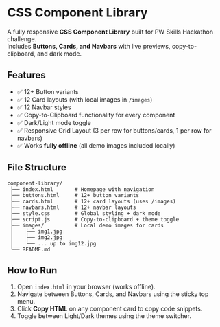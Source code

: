 # CSS Component Library

A fully responsive **CSS Component Library** built for PW Skills Hackathon challenge.  
Includes **Buttons, Cards, and Navbars** with live previews, copy-to-clipboard, and dark mode.

## Features
- ✅ 12+ Button variants  
- ✅ 12 Card layouts (with local images in `/images`)  
- ✅ 12 Navbar styles  
- ✅ Copy-to-Clipboard functionality for every component  
- ✅ Dark/Light mode toggle  
- ✅ Responsive Grid Layout (3 per row for buttons/cards, 1 per row for navbars)  
- ✅ Works **fully offline** (all demo images included locally)

## File Structure
```
component-library/
 ├── index.html       # Homepage with navigation
 ├── buttons.html     # 12+ button variants
 ├── cards.html       # 12+ card layouts (uses /images)
 ├── navbars.html     # 12+ navbar layouts
 ├── style.css        # Global styling + dark mode
 ├── script.js        # Copy-to-clipboard + theme toggle
 ├── images/          # Local demo images for cards
 │    ├── img1.jpg
 │    ├── img2.jpg
 │    └── ... up to img12.jpg
 └── README.md
```

## How to Run
1. Open `index.html` in your browser (works offline).  
2. Navigate between Buttons, Cards, and Navbars using the sticky top menu.  
3. Click **Copy HTML** on any component card to copy code snippets.  
4. Toggle between Light/Dark themes using the theme switcher.

  


